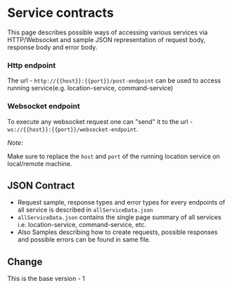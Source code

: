 # Service contracts

This page describes possible ways of accessing various services via HTTP/Websocket and sample JSON representation of request body, response body and error body. 

### Http endpoint

The url - `http://{{host}}:{{port}}/post-endpoint` can be used to access running service(e.g. location-service, command-service)

### Websocket endpoint

To execute any websocket request one can "send" it to the url - `ws://{{host}}:{{port}}/websocket-endpoint`.

_Note:_

Make sure to replace the `host` and `port` of the running location service on local/remote machine.

## JSON Contract
* Request sample, response types and error types for every endpoints of all service is described in `allServiceData.json`
* `allServiceData.json` contains the single page summary of all services i.e. location-service, command-service, etc.
* Also Samples describing how to create requests, possible responses and possible errors can be found in same file.     

## Change

This is the base version - 1